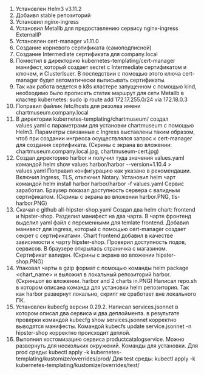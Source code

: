 1. Установлен Helm3 v3.11.2
2. Добаивл stable репозиторий
3. Установил nginx-ingress
4. Установил Metallb для предоставлению сервису nginx-ingress ExternalIP
5. Установлен cert-manager v1.11.0
6. Создание корневого сертификата (самоподписной)
7. Создание Intermediate сертификата для company.local
8. Поместил в директорию kubernetes-templating/cert-manager манифест, который создает secret с Intermediate сертификатом и ключем, и  ClusterIsuer. В последствии с помощью этого ключа cert-manager будет автоматически выписывать сертификаты. 
9. Так как работа ведется в k8s кластере запущенном с помощью kind, необходимо было прописать статик маршрут для сети Metallb в кластер kubernetes: sudo ip route add 172.17.255.0/24 via 172.18.0.3
10. Поправил файлик /etc/hosts для резолва имени chartmuseum.company.local
11. В директории  kubernetes-templating/chartmuseum/ создал values.yaml с параметрами для установки chartmuseum с помощью Helm3. Параметры связанные с Ingress выставлены таким образом, чтоб при создании ингресса осуществлялся запрос к cert-manager для создания сертификата. (Скрины с экрана во вложении: chartmuseum.company.local.jpg, chartmuseum-cert.jpg)
12. Создал директорию harbor и получил туда значения values.yaml командой helm show values harbor/harbor --version=1.10.4 > values.yaml Поправил конфигурацию как указано в рекомендации. Включил Ingress, TLS, отключил Notary. Установил helm чарт командой helm install harbor harbor/harbor -f values.yaml Сервис заработал. Браузер показал доступность сервера с валидным сертификатом. (Скрины с экрана во вложении harbor.PNG, tls-harbor.PNG)
13. Скачал с github all-hipster-shop.yaml Создал два helm chart: frontend и hipster-shop. Разделил манифест на два чарта. В чарте фронтенд выделил yaml файл с переменными для temlate frontend. Добавил манивест для ingress, который с помощью cert-manager создает секрет с сертификатами. Chart frontend добавил в качестве зависимости к чарту hipster-shop. Проверил доступность подов, сервисов. В браузере открылась страничка с магазином. Сертификат валиден. (Скрины с экрана во вложении hipster-shop.PNG)
14. Упаковал чарты в gzip формат с помощью команды helm package <chart_name> и выложил в локальный репозиторий harbor. (Скриншот во вложении. harbor and 2 charts in.PNG) Написал repo.sh в котором описана команда для установки helm репозитория. Так как harbor развернут локально, скрипт не сработает вне локального ПК.
15. Установлен kubecfg версии 0.29.2. Написал services.jsonnet в котором описал два сервиса и два деплоймента. в результате проверки командой kubecfg show services.jsonnet корректно выводятся манифесты. Командой kubecfs update service.jsonnet -n hipster-shop корректно происходит деплой.
16. Выполнил костомизацию сервиса productcatalogservice. Можно развернуть для нескольких окружений. Команды для установки. Для prod среды: kubectl apply -k kubernetes-templating/kustomize/overrides/prod/ Для test среды: kubectl apply -k kubernetes-templating/kustomize/overrides/test/